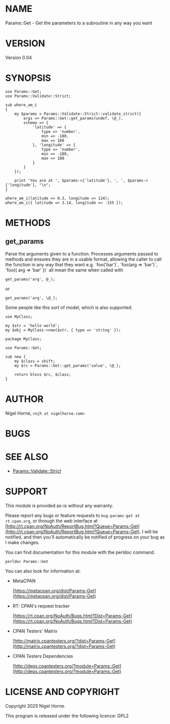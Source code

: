 # NAME

Params::Get - Get the parameters to a subroutine in any way you want

# VERSION

Version 0.04

# SYNOPSIS

    use Params::Get;
    use Params::Validate::Strict;

    sub where_am_i
    {
        my $params = Params::Validate::Strict::validate_strict({
            args => Params::Get::get_params(undef, \@_),
            schema => {
                'latitude' => {
                    type => 'number',
                    min => -180,
                    max => 180
                }, 'longitude' => {
                    type => 'number',
                    min => -180,
                    max => 180
                }
            }
        });

        print 'You are at ', $params->{'latitude'}, ', ', $params->{'longitude'}, "\n";
    }

    where_am_i(latitude => 0.3, longitude => 124);
    where_am_i({ latitude => 3.14, longitude => -155 });

# METHODS

## get\_params

Parse the arguments given to a function.
Processes arguments passed to methods and ensures they are in a usable format,
allowing the caller to call the function in any way that they want
e.g. \`foo('bar')\`, \`foo(arg => 'bar')\`, \`foo({ arg => 'bar' })\` all mean the same
when called with

    get_params('arg', @_);

or

    get_params('arg', \@_);

Some people like this sort of model, which is also supported.

    use MyClass;

    my $str = 'hello world';
    my $obj = MyClass->new($str, { type => 'string' });

    package MyClass;

    use Params::Get;

    sub new {
        my $class = shift;
        my $rc = Params::Get::get_params('value', \@_);

        return bless $rc, $class;
    }

# AUTHOR

Nigel Horne, `<njh at nigelhorne.com>`

# BUGS

# SEE ALSO

- [Params::Validate::Strict](https://metacpan.org/pod/Params%3A%3AValidate%3A%3AStrict)

# SUPPORT

This module is provided as-is without any warranty.

Please report any bugs or feature requests to `bug-params-get at rt.cpan.org`,
or through the web interface at
[http://rt.cpan.org/NoAuth/ReportBug.html?Queue=Params-Get](http://rt.cpan.org/NoAuth/ReportBug.html?Queue=Params-Get).
I will be notified, and then you'll
automatically be notified of progress on your bug as I make changes.

You can find documentation for this module with the perldoc command.

    perldoc Params::Get

You can also look for information at:

- MetaCPAN

    [https://metacpan.org/dist/Params-Get](https://metacpan.org/dist/Params-Get)

- RT: CPAN's request tracker

    [https://rt.cpan.org/NoAuth/Bugs.html?Dist=Params-Get](https://rt.cpan.org/NoAuth/Bugs.html?Dist=Params-Get)

- CPAN Testers' Matrix

    [http://matrix.cpantesters.org/?dist=Params-Get](http://matrix.cpantesters.org/?dist=Params-Get)

- CPAN Testers Dependencies

    [http://deps.cpantesters.org/?module=Params::Get](http://deps.cpantesters.org/?module=Params::Get)

# LICENSE AND COPYRIGHT

Copyright 2025 Nigel Horne.

This program is released under the following licence: GPL2
